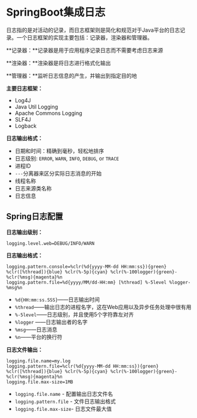 # SpringBoot集成日志

日志指的是对活动的记录，而日志框架则是简化和规范对于Java平台的日志记录。一个日志框架的实现主要包括：记录器，渲染器和管理器。

**记录器：**记录器是用于应用程序记录日志而不需要考虑日志来源

**渲染器：**渲染器是将日志进行格式化输出

**管理器：**监听日志信息的产生，并输出到指定目的地

**主要日志框架：**

- Log4J
- Java Util Logging
- Apache Commons Logging
- SLF4J
- Logback

**日志输出格式：**

- 日期和时间：精确到毫秒，轻松地排序
- 日志级别: `ERROR`, `WARN`, `INFO`, `DEBUG`, or `TRACE`
- 进程ID
- `---`分离器来区分实际日志消息的开始
- 线程名称
- 日志来源类名称
- 日志信息

## Spring日志配置

**日志输出级别：**

```
logging.level.web=DEBUG/INFO/WARN
```

**日志输出格式：**

```
logging.pattern.console=%clr(%d{yyyy-MM-dd HH:mm:ss}){green} %clr([%thread]){blue} %clr(%-5p){cyan} %clr(%-100logger){green}- %clr(%msg){magenta}%n 
logging.pattern.file=%d{yyyy/MM/dd-HH:mm} [%thread] %-5level %logger- %msg%n
```

- `%d{HH:mm:ss.SSS}`——日志输出时间
- `%thread`——输出日志的进程名字，这在Web应用以及异步任务处理中很有用
- `%-5level`——日志级别，并且使用5个字符靠左对齐
- `%logger` ——日志输出者的名字
- `%msg`——日志消息
- `%n`——平台的换行符

**日志文件输出：**

```
logging.file.name=my.log
logging.pattern.file=%clr(%d{yyyy-MM-dd HH:mm:ss}){green} %clr([%thread]){blue} %clr(%-5p){cyan} %clr(%-100logger){green}- %clr(%msg){magenta}%n
logging.file.max-size=1MB
```

- `logging.file.name` - 配置输出日志文件名
- `logging.pattern.file` - 文件日志输出格式
- `logging.file.max-size`- 日志文件最大值